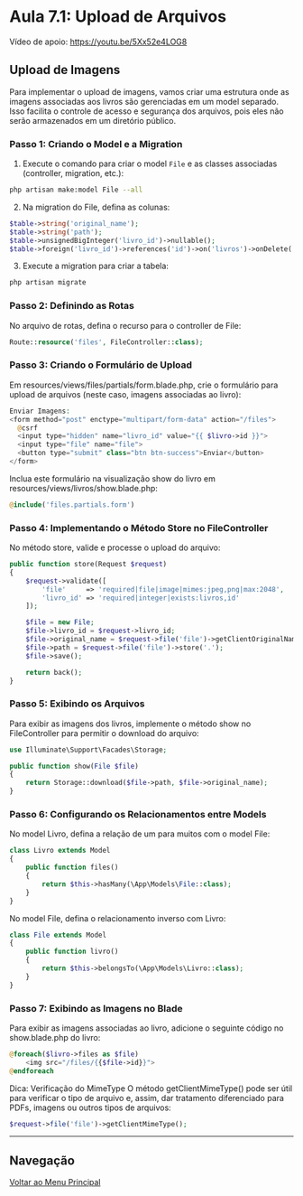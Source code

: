 # Aula 7.1: Upload de Arquivos

Vídeo de apoio: https://youtu.be/5Xx52e4LOG8

## Upload de Imagens

Para implementar o upload de imagens, vamos criar uma estrutura onde as imagens associadas aos livros são gerenciadas em um model separado. Isso facilita o controle de acesso e segurança dos arquivos, pois eles não serão armazenados em um diretório público.



### Passo 1: Criando o Model e a Migration

1. Execute o comando para criar o model `File` e as classes associadas (controller, migration, etc.):

```bash
php artisan make:model File --all
```
2. Na migration do File, defina as colunas:
```php
$table->string('original_name');
$table->string('path');
$table->unsignedBigInteger('livro_id')->nullable();
$table->foreign('livro_id')->references('id')->on('livros')->onDelete('set null');
```
3. Execute a migration para criar a tabela:
```bash
php artisan migrate
```
### Passo 2: Definindo as Rotas
No arquivo de rotas, defina o recurso para o controller de File:
```php
Route::resource('files', FileController::class);
```
### Passo 3: Criando o Formulário de Upload
Em resources/views/files/partials/form.blade.php, crie o formulário para upload de arquivos (neste caso, imagens associadas ao livro):
```php
Enviar Imagens:
<form method="post" enctype="multipart/form-data" action="/files">
  @csrf
  <input type="hidden" name="livro_id" value="{{ $livro->id }}">
  <input type="file" name="file">
  <button type="submit" class="btn btn-success">Enviar</button>
</form>
```
Inclua este formulário na visualização show do livro em resources/views/livros/show.blade.php:
```php
@include('files.partials.form')
```
### Passo 4: Implementando o Método Store no FileController
No método store, valide e processe o upload do arquivo:
```php
public function store(Request $request)
{
    $request->validate([
        'file'     => 'required|file|image|mimes:jpeg,png|max:2048',
        'livro_id' => 'required|integer|exists:livros,id'
    ]);

    $file = new File;
    $file->livro_id = $request->livro_id;
    $file->original_name = $request->file('file')->getClientOriginalName();
    $file->path = $request->file('file')->store('.');
    $file->save();

    return back();
}
```
### Passo 5: Exibindo os Arquivos
Para exibir as imagens dos livros, implemente o método show no FileController para permitir o download do arquivo:
```php
use Illuminate\Support\Facades\Storage;

public function show(File $file)
{
    return Storage::download($file->path, $file->original_name);
}
```
### Passo 6: Configurando os Relacionamentos entre Models
No model Livro, defina a relação de um para muitos com o model File:
```php
class Livro extends Model
{
    public function files()
    {
        return $this->hasMany(\App\Models\File::class);
    }
}
```
No model File, defina o relacionamento inverso com Livro:
```php
class File extends Model
{
    public function livro()
    {
        return $this->belongsTo(\App\Models\Livro::class);
    }
}
```
### Passo 7: Exibindo as Imagens no Blade
Para exibir as imagens associadas ao livro, adicione o seguinte código no show.blade.php do livro:
```php
@foreach($livro->files as $file)
    <img src="/files/{{$file->id}}">
@endforeach
```
Dica: Verificação do MimeType
O método getClientMimeType() pode ser útil para verificar o tipo de arquivo e, assim, dar tratamento diferenciado para PDFs, imagens ou outros tipos de arquivos:
```php
$request->file('file')->getClientMimeType();
```

--------

## Navegação
[Voltar ao Menu Principal](/~jpvolante/uspdev-site/public/laravel/)

